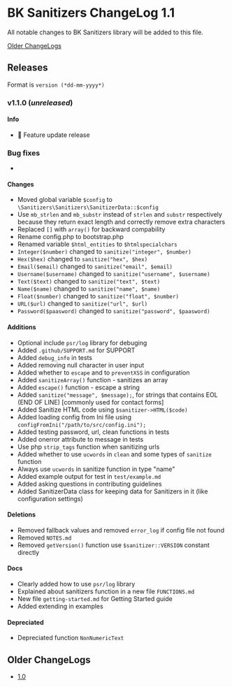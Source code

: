 # BK Sanitizers ChangeLog 1.1

All notable changes to BK Sanitizers library will be added to this file.

[Older ChangeLogs](#older-changelogs)

## Releases

Format is `version (*dd-mm-yyyy*)`

### v1.1.0 (*unreleased*)

#### Info
 * 🚀 Feature update release

### Bug fixes
 * 

#### Changes
 * Moved global variable `$config` to `\Sanitizers\Sanitizers\SanitizerData::$config`
 * Use `mb_strlen` and `mb_substr` instead of `strlen` and `substr` respectively because they return exact length and correctly remove extra characters
 * Replaced `[]` with `array()` for backward compability
 * Rename config.php to bootstrap.php
 * Renamed variable `$html_entities` to `$htmlspecialchars`
 * `Integer($number)` changed to `sanitize("integer", $number)`
 * `Hex($hex)` changed to `sanitize("hex", $hex)`
 * `Email($email)` changed to `sanitize("email", $email)`
 * `Username($username)` changed to `sanitize("username", $username)`
 * `Text($text)` changed to `sanitize("text", $text)`
 * `Name($name)` changed to `sanitize("name", $name)`
 * `Float($number)` changed to `sanitize("float", $number)`
 * `URL($url)` changed to `sanitize("url", $url)`
 * `Password($paasword)` changed to `sanitize("password", $paasword)`

#### Additions
 * Optional include `psr/log` library for debuging
 * Added `.github/SUPPORT.md` for SUPPORT
 * Added `debug_info` in tests
 * Added removing null character in user input
 * Added whether to `escape` and to `preventXSS` in configuration
 * Added `sanitizeArray()` function - sanitizes an array
 * Added `escape()` function - escape a string
 * Added `sanitize("message", $message);`, for strings that contains EOL (END OF LINE) [commonly used for contact forms]
 * Added Sanitize HTML code using `$sanitizer->HTML($code)`
 * Added loading config from Ini file using `configFromIni("/path/to/src/config.ini");`
 * Added testing password, url, clean functions in tests
 * Added onerror attribute to message in tests
 * Use php `strip_tags` function when sanitizing urls
 * Added whether to use `ucwords` in `clean` and some types of `sanitize` function
 * Always use `ucwords` in sanitize function in type "name"
 * Added example output for test in `test/example.md`
 * Added asking questions in contributing guidelines
 * Added SanitizerData class for keeping data for Sanitizers in it (like configuration settings)

#### Deletions
 * Removed fallback values and removed `error_log` if config file not found
 * Removed `NOTES.md`
 * Removed `getVersion()` function use `$sanitizer::VERSION` constant directly

#### Docs
 * Clearly added how to use `psr/log` library
 * Explained about sanitizers function in a new file `FUNCTIONS.md`
 * New file `getting-started.md` for Getting Started guide
 * Added extending in examples

#### Depreciated
 * Depreciated function `NonNumericText`

<h2><a name="older-changelogs">Older ChangeLogs</a></h2>

 * [1.0](https://github.com/PuneetGopinath/Sanitizers/blob/1.0-dev/ChangeLog.md)

